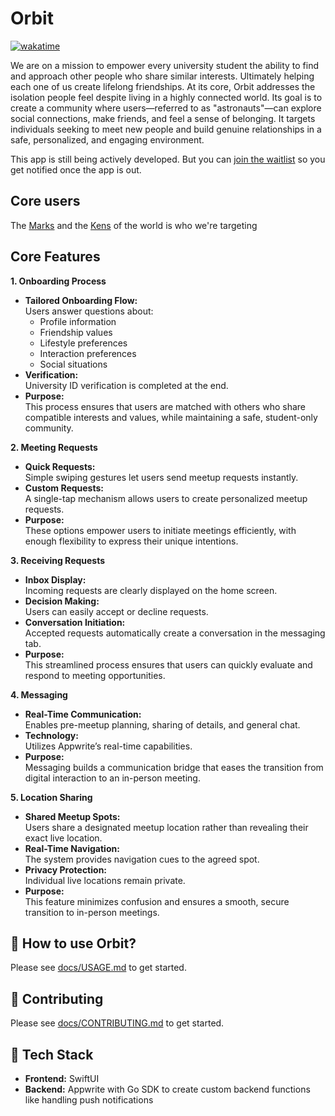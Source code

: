 # **Orbit**

[![wakatime](https://wakatime.com/badge/user/33addb7e-f5e6-470b-a55b-0a8babc62ebb/project/b7e8f127-9e44-4117-b689-f425a6f4a22c.svg)](https://wakatime.com/badge/user/33addb7e-f5e6-470b-a55b-0a8babc62ebb/project/b7e8f127-9e44-4117-b689-f425a6f4a22c.svg)

We are on a mission to empower every university student the ability to find and approach other people who share similar interests. Ultimately helping each one of us create lifelong friendships. At its core, Orbit addresses the isolation people feel despite living in a highly connected world. Its goal is to create a community where users—referred to as "astronauts"—can explore social connections, make friends, and feel a sense of belonging. It targets individuals seeking to meet new people and build genuine relationships in a safe, personalized, and engaging environment.

This app is still being actively developed. But you can [join the waitlist](https://app.formbricks.com/s/cm1kzuugo0000y7iienebnvd9) so you get notified once the app is out.

## **Core users**

The [Marks](https://notes.rami-maalouf.tech/My-Greenhouse/Mark---user-journey) and the [Kens](https://notes.rami-maalouf.tech/My-Greenhouse/Ken---user-journey) of the world is who we're targeting

## **Core Features**
**1. Onboarding Process**
- **Tailored Onboarding Flow:**  
  Users answer questions about:
  - Profile information
  - Friendship values
  - Lifestyle preferences
  - Interaction preferences
  - Social situations
- **Verification:**  
  University ID verification is completed at the end.
- **Purpose:**  
  This process ensures that users are matched with others who share compatible interests and values, while maintaining a safe, student-only community.

**2. Meeting Requests**
- **Quick Requests:**  
  Simple swiping gestures let users send meetup requests instantly.
- **Custom Requests:**  
  A single-tap mechanism allows users to create personalized meetup requests.
- **Purpose:**  
  These options empower users to initiate meetings efficiently, with enough flexibility to express their unique intentions.

**3. Receiving Requests**
- **Inbox Display:**  
  Incoming requests are clearly displayed on the home screen.
- **Decision Making:**  
  Users can easily accept or decline requests.
- **Conversation Initiation:**  
  Accepted requests automatically create a conversation in the messaging tab.
- **Purpose:**  
  This streamlined process ensures that users can quickly evaluate and respond to meeting opportunities.

**4. Messaging**
- **Real-Time Communication:**  
  Enables pre-meetup planning, sharing of details, and general chat.
- **Technology:**  
  Utilizes Appwrite’s real-time capabilities.
- **Purpose:**  
  Messaging builds a communication bridge that eases the transition from digital interaction to an in-person meeting.

**5. Location Sharing**
- **Shared Meetup Spots:**  
  Users share a designated meetup location rather than revealing their exact live location.
- **Real-Time Navigation:**  
  The system provides navigation cues to the agreed spot.
- **Privacy Protection:**  
  Individual live locations remain private.
- **Purpose:**  
  This feature minimizes confusion and ensures a smooth, secure transition to in-person meetings.

## **📱 How to use Orbit?**

Please see [docs/USAGE.md](/docs/USAGE.md) to get started.

## **🤝 Contributing**

Please see [docs/CONTRIBUTING.md](/docs/CONTRIBUTING.md) to get started.

## **🚀 Tech Stack**

- **Frontend:** SwiftUI
- **Backend:** Appwrite with Go SDK to create custom backend functions like handling push notifications
